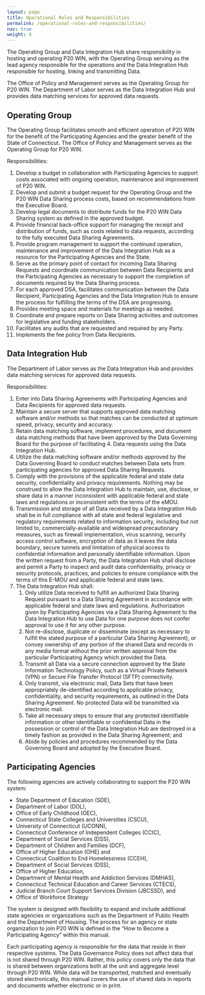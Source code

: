 ```yaml
---
layout: page
title: Operational Roles and Responsibilities
permalink: /operational-roles-and-responsibilities/
nav: true
weight: 4
---
```


The Operating Group and Data Integration Hub share responsibility in hosting and operating P20 WIN, with the Operating Group serving as the lead agency responsible for the operations and the Data Integration Hub responsible for hosting, linking and transmitting Data.

The Office of Policy and Management serves as the Operating Group for P20 WIN. The Department of Labor serves as the Data Integration Hub and provides data matching services for approved data requests. 

## Operating Group

The Operating Group facilitates smooth and efficient operation of P20 WIN for the benefit of the Participating Agencies and the greater benefit of the State of Connecticut. The Office of Policy and Management serves as the Operating Group for P20 WIN. 

Responsibilities:

1. Develop a budget in collaboration with Participating Agencies to support costs associated with ongoing operation, maintenance and improvement of P20 WIN.
2. Develop and submit a budget request for the Operating Group and the P20 WIN Data Sharing process costs, based on recommendations from the Executive Board.
3. Develop legal documents to distribute funds for the P20 WIN Data Sharing system as defined in the approved budget.
4. Provide financial back-office support for managing the receipt and distribution of funds, such as costs related to data requests, according to the fully executed Data Sharing Agreements.
5. Provide program management to support the continued operation, maintenance and improvement of the Data Integration Hub as a resource for the Participating Agencies and the State.
6. Serve as the primary point of contact for incoming Data Sharing Requests and coordinate communication between Data Recipients and the Participating Agencies as necessary to support the completion of documents required by the Data Sharing process.
7. For each approved DSA, facilitates communication between the Data Recipient, Participating Agencies and the Data Integration Hub to ensure the process for fulfilling the terms of the DSA are progressing.
8. Provides meeting space and materials for meetings as needed.
9. Coordinate and prepare reports on Data Sharing activities and outcomes for legislative and funding stakeholders.
10. Facilitates any audits that are requested and required by any Party.
11. Implements the fee policy from Data Recipients.

## Data Integration Hub 

The Department of Labor serves as the Data Integration Hub and provides data matching services for approved data requests. 

Responsibilities:

1. Enter into Data Sharing Agreements with Participating Agencies and Data Recipients for approved data requests.
2. Maintain a secure server that supports approved data matching software and/or methods so that matches can be conducted at optimum speed, privacy, security and accuracy.
3. Retain data matching software, implement procedures, and document data matching methods that have been approved by the Data Governing Board for the purpose of facilitating 4. Data requests using the Data Integration Hub.
5. Utilize the data matching software and/or methods approved by the Data Governing Board to conduct matches between Data sets from participating agencies for approved Data Sharing Requests.
6. Comply with the provisions of the applicable federal and state data security, confidentiality and privacy requirements. Nothing may be construed to allow the Data Integration Hub to maintain, use, disclose, or share data in a manner inconsistent with applicable federal and state laws and regulations or inconsistent with the terms of the eMOU.
7. Transmission and storage of all Data received by a Data Integration Hub shall be in full compliance with all state and federal legislative and regulatory requirements related to information security, including but not limited to, commercially-available and widespread precautionary measures, such as firewall implementation, virus scanning, security access control software, encryption of data as it leaves the data boundary, secure tunnels and limitation of physical access to confidential information and personally identifiable information. 
Upon the written request from a Party, the Data Integration Hub shall disclose and permit a Party to inspect and audit data confidentiality, privacy or security protocols, practices, and policies to ensure compliance with the terms of this E-MOU and applicable federal and state laws.
8. The Data Integration Hub shall:
    1. Only utilize Data received to fulfill an authorized Data Sharing Request pursuant to a Data Sharing Agreement in accordance with applicable federal and state laws and regulations.  Authorization given by Participating Agencies via a Data Sharing Agreement to the Data Integration Hub to use Data for one purpose does not confer approval to use it for any other purpose.
    2. Not re-disclose, duplicate or disseminate (except as necessary to fulfill the stated purpose of a particular Data Sharing Agreement), or convey ownership of any portion of the shared Data and records in any media format without the prior written approval from the particular Participating Agency which provided the Data.
    3. Transmit all Data via a secure connection approved by the State Information Technology Policy, such as a Virtual Private Network (VPN) or Secure File Transfer Protocol (SFTP) connectivity.
    4. Only transmit, via electronic mail, Data Sets that have been appropriately de-identified according to applicable privacy, confidentiality, and security requirements, as outlined in the Data Sharing Agreement.  No protected Data will be transmitted via electronic mail.
    5. Take all necessary steps to ensure that any protected identifiable information or other identifiable or confidential Data in the possession or control of the Data Integration Hub are destroyed in a timely fashion as provided in the Data Sharing Agreement; and
    6. Abide by policies and procedures recommended by the Data Governing Board and adopted by the Executive Board.

## Participating Agencies

The following agencies are actively collaborating to support the P20 WIN system:
- State Department of Education (SDE),
- Department of Labor (DOL),
- Office of Early Childhood (OEC),
- Connecticut State Colleges and Universities (CSCU),
- University of Connecticut (UCONN),
- Connecticut Conference of Independent Colleges (CCIC),
- Department of Social Services (DSS),
- Department of Children and Families (DCF),
- Office of Higher Education (OHE) and
- Connecticut Coalition to End Homelessness (CCEH),
- Department of Social Services (DSS),
- Office of Higher Education,
- Department of Mental Health and Addiction Services (DMHAS),
- Connecticut Technical Education and Career Services (CTECS),
- Judicial Branch Court Support Services Division (JBCSSD), and
- Office of Workforce Strategy 

The system is designed with flexibility to expand and include additional state agencies or organizations such as the Department of Public Health and the Department of Housing. The process for an agency or state organization to join P20 WIN is defined in the “How to Become a Participating Agency” within this manual.

Each participating agency is responsible for the data that reside in their respective systems.  The Data Governance Policy does not affect data that is not shared through P20 WIN.  Rather, this policy covers only the data that is shared between organizations both at the unit and aggregate level through P20 WIN.  While data will be transported, matched and eventually stored electronically, this manual covers the use of shared data in reports and documents whether electronic or in print.
